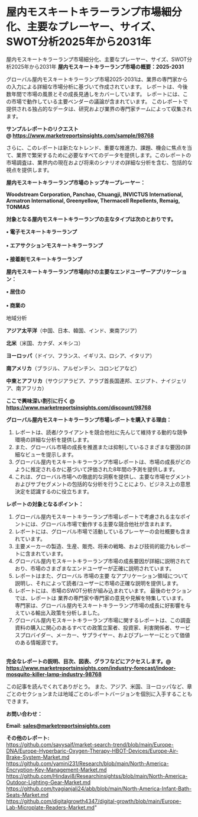 # 屋内モスキートキラーランプ市場細分化、主要なプレーヤー、サイズ、SWOT分析2025年から2031年
 屋内モスキートキラーランプ市場細分化、主要なプレーヤー、サイズ、SWOT分析2025年から2031年
<strong><b>屋内モスキートキラーランプ市場の概要：2025-2031</b></strong>

グローバル屋内モスキートキラーランプ市場2025-2031は、業界の専門家からの入力による詳細な市場分析に基づいて作成されています。 レポートは、今後数年間で市場の風景とその成長見通しをカバーしています。 レポートには、この市場で動作している主要ベンダーの議論が含まれています。 このレポートで提供される独占的なデータは、研究および業界の専門家チームによって収集されます。

<strong>サンプルレポートのリクエスト @ <a href=https://www.marketreportsinsights.com/sample/98768>https://www.marketreportsinsights.com/sample/98768</a></strong>

さらに、このレポートは新たなトレンド、重要な推進力、課題、機会に焦点を当て、業界で繁栄するために必要なすべてのデータを提供します。このレポートの市場調査は、業界内の現在および将来のシナリオの詳細な分析を含む、包括的な視点を提供します。

<strong>屋内モスキートキラーランプ市場のトップキープレーヤー：</strong>

<strong>Woodstream Corporation, Panchao, Chuangji, INVICTUS International, Armatron International, Greenyellow, Thermacell Repellents, Remaig, TONMAS</strong>

<strong><b>対象となる屋内モスキートキラーランプの主なタイプは次のとおりです。</b></strong>

<strong>• 電子モスキートキラーランプ<br><br>• エアサクションモスキートキラーランプ<br><br>• 接着剤モスキートキラーランプ</strong>

<strong><b>屋内モスキートキラーランプ市場向けの主要なエンドユーザーアプリケーション：</b></strong>

<strong>• 居住の<br><br>• 商業の</strong>

 地域分析

<strong><b>アジア太平洋</b></strong>（中国、日本、韓国、インド、東南アジア）

<strong><b>北米</b></strong>（米国、カナダ、メキシコ）

<strong><b>ヨーロッパ</b></strong>（ドイツ、フランス、イギリス、ロシア、イタリア）

<strong><b>南アメリカ</b></strong>（ブラジル、アルゼンチン、コロンビアなど）

<strong><b>中東とアフリカ</b></strong>（サウジアラビア、アラブ首長国連邦、エジプト、ナイジェリア、南アフリカ）

<strong>ここで興味深い割引に行く @ <a href=https://www.marketreportsinsights.com/discount/98768>https://www.marketreportsinsights.com/discount/98768</a></strong>

<strong><b>グローバル屋内モスキートキラーランプ市場レポートを購入する理由：</b></strong>
<ol>
  <li>レポートは、読者/クライアントを競合他社に先んじて維持する動的な競争環境の詳細な分析を提供します。</li>
  <li>また、グローバル市場の成長を推進または抑制しているさまざまな要因の詳細なビューを提示します。</li>
  <li>グローバル屋内モスキートキラーランプ市場レポートは、市場の成長がどのように推定されるかに基づいて評価された8年間の予測を提供します。</li>
  <li>これは、グローバル市場への徹底的な洞察を提供し、主要な市場セグメントおよびサブセグメントの包括的な分析を行うことにより、ビジネス上の意思決定を認識するのに役立ちます。</li>
</ol>
<strong><b>レポートの対象となるポイント：</b></strong>
<ol>
  <li>グローバル屋内モスキートキラーランプ市場レポートで考慮される主なポイントには、グローバル市場で動作する主要な競合他社が含まれます。</li>
  <li>レポートには、グローバル市場で活動しているプレーヤーの会社概要も含まれています。</li>
  <li>主要メーカーの製造、生産、販売、将来の戦略、および技術的能力もレポートに含まれています。</li>
  <li>グローバル屋内モスキートキラーランプ市場の成長要因が詳細に説明されており、市場のさまざまなエンドユーザーが正確に説明されています。</li>
  <li>レポートはまた、グローバル 市場の主要 なアプリケーション領域について説明し、それによって読者/ユーザーに市場の正確な説明を提供します。</li>
  <li>レポートには、市場のSWOT分析が組み込まれています。 最後のセクションでは、レポートは 業界の専門家や専門家の意見や見解を特集しています。 専門家は、グローバル屋内モスキートキラーランプ市場の成長に好影響を与えている輸出入政策を分析しました。</li>
  <li>グローバル屋内モスキートキラーランプ市場に関するレポートは、この調査資料の購入に関心のあるすべての政策立案者、投資家、利害関係者、サービスプロバイダー、メーカー、サプライヤー、およびプレーヤーにとって価値のある情報源です。</li>
</ol><br>
<strong>完全なレポートの説明、目次、図表、グラフなどにアクセスします。@ <a href=https://www.marketreportsinsights.com/industry-forecast/indoor-mosquito-killer-lamp-industry-98768>https://www.marketreportsinsights.com/industry-forecast/indoor-mosquito-killer-lamp-industry-98768</a></strong>

この記事を読んでくれてありがとう。 また、アジア、米国、ヨーロッパなど、章ごとのセクションまたは地域ごとのレポートバージョンを個別に入手することもできます。

<strong><b>お問い合わせ：</b></strong>

<strong>Email: </strong><a href=mailto:sales@marketreportsinsights.com><strong>sales@marketreportsinsights.com</strong></a>

<strong>その他のレポート:</strong>
<br>
<a href=https://github.com/sayysaif/market-search-trend/blob/main/Europe-DNA/Europe-Hyperbaric-Oxygen-Therapy-HBOT-Devices/Europe-Air-Brake-System-Market.md>https://github.com/sayysaif/market-search-trend/blob/main/Europe-DNA/Europe-Hyperbaric-Oxygen-Therapy-HBOT-Devices/Europe-Air-Brake-System-Market.md</a>
<br>
<a href=https://github.com/yamini231/Research/blob/main/North-America-Encryption-Key-Management-Market.md>https://github.com/yamini231/Research/blob/main/North-America-Encryption-Key-Management-Market.md</a>
<br>
<a href=https://github.com/Hindavi8/Researchinsightss/blob/main/North-America-Outdoor-Lighting-Gear-Market.md>https://github.com/Hindavi8/Researchinsightss/blob/main/North-America-Outdoor-Lighting-Gear-Market.md</a>
<br>
<a href=https://github.com/tyagianjali24/abb/blob/main/North-America-Infant-Bath-Seats-Market.md>https://github.com/tyagianjali24/abb/blob/main/North-America-Infant-Bath-Seats-Market.md</a>
<br>
<a href=https://github.com/digitalgrowth4347/digital-growth/blob/main/Europe-Lab-Microplate-Readers-Market.md>https://github.com/digitalgrowth4347/digital-growth/blob/main/Europe-Lab-Microplate-Readers-Market.md</a>"
